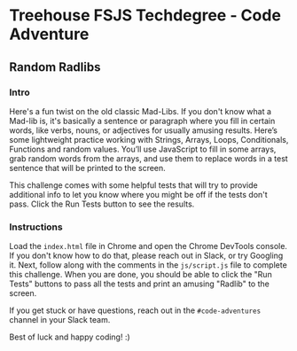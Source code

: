 
# Treehouse FSJS Techdegree - Code Adventure

## Random Radlibs

### Intro

Here's a fun twist on the old classic Mad-Libs.  If you don't know what a Mad-lib is, it's basically a sentence or paragraph where you fill in certain words, like verbs, nouns, or adjectives for usually amusing results. Here’s some lightweight practice working with Strings, Arrays, Loops, Conditionals, Functions and random values.  You’ll use JavaScript to fill in some arrays, grab random words from the arrays, and use them to replace words in a test sentence that will be printed to the screen.

This challenge comes with some helpful tests that will try to provide additional info to let you know where you might be off if the tests don't pass.  Click the Run Tests button to see the results.

  

### Instructions

Load the `index.html` file in Chrome and open the Chrome DevTools console.  If you don't know how to do that, please reach out in Slack, or try Googling it.  Next, follow along with the comments in the `js/script.js` file to complete this challenge.  When you are done, you should be able to click the "Run Tests" buttons to pass all the tests and print an amusing "Radlib" to the screen.

If you get stuck or have questions, reach out in the `#code-adventures` channel in your Slack team.

Best of luck and happy coding! :)